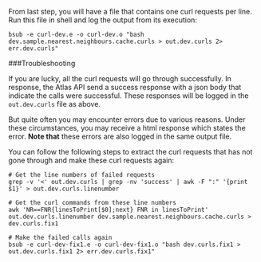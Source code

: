 From last step, you will have a file that contains one curl requests per line. Run this file
in shell and log the output from its execution:
```
bsub -e curl-dev.e -o curl-dev.o "bash dev.sample.nearest.neighbours.cache.curls > out.dev.curls 2> err.dev.curls"
```

###Troubleshooting

If you are lucky, all the curl requests will go through successfully. In response, the Atlas
API send a success response with a json body that indicate the calls were successful. These
responses will be logged in the `out.dev.curls` file as above.

But quite often you may encounter errors due to various reasons. Under these circumstances, you
may receive a html response which states the error. **Note that** these errors are also logged
in the same output file.

You can follow the following steps to extract the curl requests that has not gone through and
make these curl requests again:
```
# Get the line numbers of failed requests
grep -v '<' out.dev.curls | grep -nv 'success' | awk -F ":" '{print $1}' > out.dev.curls.linenumber

# Get the curl commands from these line numbers
awk 'NR==FNR{linesToPrint[$0];next} FNR in linesToPrint' out.dev.curls.linenumber dev.sample.nearest.neighbours.cache.curls > dev.curls.fix1

# Make the failed calls again
bsub -e curl-dev-fix1.e -o curl-dev-fix1.o "bash dev.curls.fix1 > out.dev.curls.fix1 2> err.dev.curls.fix1"
```
